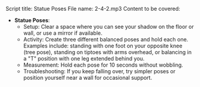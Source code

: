 Script title: Statue Poses
File name: 2-4-2.mp3
Content to be covered:
- **Statue Poses**: 
  - Setup: Clear a space where you can see your shadow on the floor or wall, or use a mirror if available.
  - Activity: Create three different balanced poses and hold each one. Examples include: standing with one foot on your opposite knee (tree pose), standing on tiptoes with arms overhead, or balancing in a "T" position with one leg extended behind you.
  - Measurement: Hold each pose for 10 seconds without wobbling.
  - Troubleshooting: If you keep falling over, try simpler poses or position yourself near a wall for occasional support.